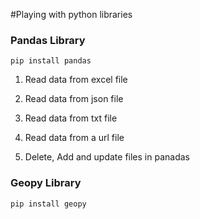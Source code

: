 #Playing with python libraries

### Pandas Library


<code>pip install pandas</code>

1. Read data from excel file

2. Read data from json file

3. Read data from txt file

4. Read data from a url file

5. Delete, Add and update files in panadas

### Geopy Library

<code>pip install geopy</code>